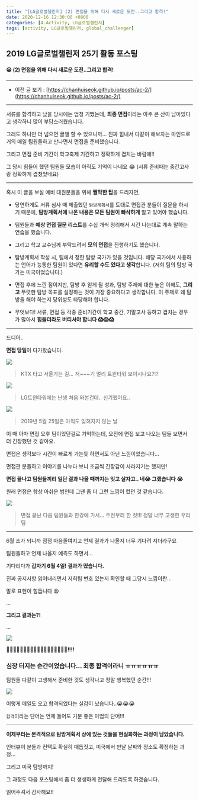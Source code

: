```yaml
---
title: "[LG글로벌챌린저] (2) 면접을 위해 다시 새로운 도전..그리고 합격!"
date: 2020-12-16 12:30:00 +0800
categories: [4.Activity, LG글로벌챌린저]
tags: [activity, LG글로벌챌린저, global_challenger]
---
```





## **2019 LG글로벌챌린저 25기 활동 포스팅**

#### **😀 (2) 면접을 위해 다시 새로운 도전..그리고 합격!**

------

* 이전 글 보기 : [https://chanhuiseok.github.io/posts/ac-2/](https://chanhuiseok.github.io/posts/ac-2/)

------

서류를 합격하고 났을 당시에는 엄청 기뻤는데, **최종 면접**이라는 아주 큰 산이 남아있다고 생각하니 많이 부담스러웠습니다.

그래도 하나만 더 넘으면 글챌 할 수 있으니까... 진짜 힘내서 다같이 해보자는 마인드로 거의 매일 팀원들하고 만나면서 면접을 준비했습니다.

그리고 면접 준비 기간이 학교축제 기간하고 정확하게 겹치는 바람에!!

그 당시 힘들어 했던 팀원들 모습이 아직도 기억이 나네요 😂 (서류 준비때는 중간고사랑 정확하게 겹쳤었네요)

------

혹시 이 글을 보실 예비 대원분들을 위해 **짤막한 팁**을 드리자면,

* 당연하게도 서류 심사 때 제출했던 `탐방계획서`를 토대로 면접관 분들이 질문을 하시기 때문에, **탐방계획서에 나온 내용은 모든 팀원이 빠삭하게** 알고 있어야 했습니다.

* 팀원들과 **예상 면접 질문 리스트**를 수십 개씩 정리해서 시간 나는대로 계속 말하는 연습을 했습니다.
* 그리고 학교 교수님께 부탁드려서 **모의 면접**을 진행하기도 했습니다.
* 탐방계획서 작성 시, 팀에서 정한 탐방 국가가 있을 것입니다. 해당 국가에서 사용하는 언어가 능통한 팀원이 있다면 **유리할 수도 있다고 생각**합니다. (저희 팀의 탐방 국가는 미국이었습니다.)

* 면접 후에 느낀 점이지만, 탐방 후 얻게 될 성과, 탐방 주제에 대한 높은 이해도, **그리고** 뚜렷한 탐방 목표를 설정하는 것이 가장 중요하다고 생각합니다. 이 주제로 왜 탐방을 해야 하는지 당위성도 타당해야 합니다.
* 무엇보다! 서류, 면접 등 각종 준비기간이 학교 중간, 기말고사 등하고 겹치는 경우가 많아서 **힘들더라도 버티셔야 합니다 😱😱😱**

------

드디어..

**면접 당일**이 다가왔습니다.

![](https://i.imgur.com/EEUT6PJ.jpg)

> KTX 타고 서울가는 길... 저~~~기 멀리 트윈타워 보이시나요?!?



![](https://i.imgur.com/y3RoZfq.png)

> LG트윈타워에는 난생 처음 와본건데.. 신기했어요..

![](https://i.imgur.com/cP7NHGj.jpg)

> 2019년 5월 25일은 아직도 잊혀지지 않는 날

이 때 아마 면접 오후 팀이었던걸로 기억하는데, 오전에 면접 보고 나오는 팀들 보면서 더 긴장했던 것 같아요.

면접은 생각보다 시간이 빠르게 가는듯 하면서도 아닌 느낌이었습니다...

면접관 분들하고 이야기를 나누다 보니 조금씩 긴장감이 사라지기는 했지만!

**면접 끝나고 팀원들끼리 일단 결과 나올 때까지는 잊고 살자고.. 네😭 그랬습니다 😭**

원래 면접은 항상 아쉬운 법인데 그땐 좀 더 그런 느낌이 컸던 것 같습니다.



![](https://i.imgur.com/yn6dCMQ.jpg)

> 면접 끝난 다음 팀원들과 한강에 가서... 주전부리 한 컷!!! 정말 너무 고생한 우리팀

------

6월 초가 되니까 점점 마음졸여지고 언제 결과가 나올지 너무 기다려 지더라구요

팀원들하고 언제 나올지 예측도 하면서...

기다리다가 **갑자기 6월 4일! 결과가 떴습니다.**

진짜 공지사항 읽어내리면서 저희팀 번호 있는지 확인할 때 그당시 느낌이란...

말로 표현이 힘듭니다 😫

...

**그리고 결과는?!**

...

![](https://i.imgur.com/jObr5Yw.png)

**🎊🎊👏👏👏🎊🎊🎊👏👏👏👏🎊🎊🎊👏👏🎊!!!!** 

### **심장 터지는 순간이었습니다... 최종 합격이라니 ㅠㅠㅠㅠㅠㅠ**

팀원들 다같이 고생해서 준비한 것도 생각나고 정말 행복했던 순간!!!



![](https://i.imgur.com/aMcXGBU.png)

이렇게 메일도 오고 합격되었다는 실감이 났습니다..😭😭😭

`합격`이라는 단어는 언제 들어도 기분 좋은 마법의 단어!!!

------

**이제부터는 본격적으로 탐방계획서 상에 있는 것들을 현실화하는 과정이 남았습니다.**

인터뷰이 분들과 컨택도 확실히 매듭짓고, 미국에서 만날 날짜와 장소도 확정하는 과정...

그리고 미국 탐방까지!

그 과정도 다음 포스팅에서 좀 더 생생하게 전달해 드리도록 하겠습니다.

읽어주셔서 감사해요!!